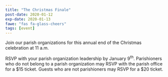 ```yaml
---
title: "The Christmas Finale"
post-date: 2020-01-12
exp-date: 2020-01-13
fawe: "fas fa-glass-cheers"
tags: [event]
---
```

Join our parish organizations for this annual end of the Christmas celebration at 11 a.m.

RSVP with your parish organization leadership by January 9<sup>th</sup>. Parishioners who do not belong to a parish organization may RSVP with the parish office for a $15 ticket. Guests who are not parishioners may RSVP for a $20 ticket.
